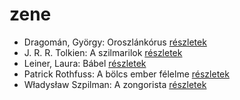 # zene

- Dragomán, György: Oroszlánkórus [részletek](_details/Dragom%C3%A1n%2C%20Gy%C3%B6rgy.md#id_1191)
- J. R. R. Tolkien: A szilmarilok [részletek](_details/J.%20R.%20R.%20Tolkien.md#id_60)
- Leiner, Laura: Bábel [részletek](_details/Leiner%2C%20Laura.md#id_644)
- Patrick Rothfuss: A bölcs ember félelme [részletek](_details/Patrick%20Rothfuss.md#id_1029)
- Władysław Szpilman: A zongorista [részletek](_details/W%C5%82adys%C5%82aw%20Szpilman.md#id_170)